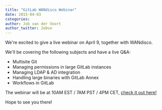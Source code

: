 ```yaml
---
title: "GitLab WANdisco Webinar"
date: 2015-04-03
categories:
author: Job van der Voort
author_twitter: Jobvo
---
```


We're excited to give a live webinar on April 9, together with WANdisco.

We'll be covering the following subjects and have a live Q&A:

- Multisite Git
- Managing permissions in large GitLab instances
- Managing LDAP & AD integration
- Handling large binaries with GitLab Annex
- Workflows in GitLab

The webinar will be at 10AM EST / 7AM PST / 4PM CET,
[check it out here!](http://bit.ly/1xzOcIz)

Hope to see you there!
